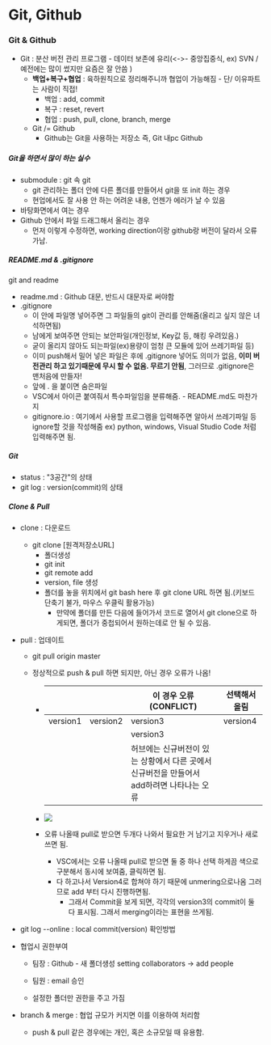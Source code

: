 # Git, Github

### Git & Github

- Git : 분산 버전 관리 프로그램 - 데이터 보존에 유리(<->- 중앙집중식, ex) SVN / 예전에는 많이 썼지만 요즘은 잘 안씀
)
  - **백업+복구+협업** : 육하원칙으로 정리해주니까 협업이 가능해짐 - 단/ 이유파트는 사람이 직접!
    - 백업 : add, commit
    - 복구 : reset, revert
    - 협업 : push, pull, clone, branch, merge
  - Git /= Github
    - Github는 Git을 사용하는 저장소 즉, Git 내pc Github

##### Git을 하면서 많이 하는 실수

- submodule : git 속 git 
  - git 관리하는 폴더 안에 다른 폴더를 만들어서 git을 또 init 하는 경우
  - 현업에서도 잘 사용 안 하는 어려운 내용, 언젠가 에러가 날 수 있음
- 바탕화면에서 여는 경우 
- Github 안에서 파일 드래그해서 올리는 경우
  - 먼저 이렇게 수정하면,  working direction이랑 github랑 버전이 달라서 오류가남.

##### README.md & .gitignore

git and readme

- readme.md : Github 대문, 반드시 대문자로 써야함
- .gitignore
  - 이 안에 파일명 넣어주면 그 파일들의 git이 관리를 안해줌(올리고 싶지 않은 녀석하면됨)
  - 남에게 보여주면 안되는 보안파일(개인정보, Key값 등, 해킹 우려있음.)
  - 굳이 올리지 않아도 되는파일(ex)용량이 엄청 큰 모듈에 있어 쓰레기파일 등)
  - 이미 push해서 밀어 넣은 파일은 후에 .gitignore 넣어도 의미가 없음, **이미 버전관리 하고 있기때문에 무시 할 수 없음. 무르기 안됨**, 그러므로 .gitignore은 맨처음에 만들자!
  - 앞에 . 을 붙이면 숨은파일
  - VSC에서 아이콘 붙여줘서 특수파일임을 분류해줌. - README.md도 마찬가지
  - gitignore.io : 여기에서 사용할 프로그램을 입력해주면 알아서 쓰레기파일 등 ignore할 것을 작성해줌 ex) python, windows, Visual Studio Code  처럼 입력해주면 됨.

##### Git
- status : "3공간"의 상태
- git log : version(commit)의 상태

##### Clone & Pull

- clone : 다운로드

  - git clone [원격저장소URL]
    - 폴더생성
    - git init
    - git remote add
    - version, file 생성
    - 폴더를 놓을 위치에서 git bash here 후 git clone URL 하면 됨.(키보드 단축기 불가, 마우스 우클릭 활용가능)
      - 만약에 폴더를 만든 다음에 들어가서 코드로 열어서 git clone으로 하게되면, 폴더가 중첩되어서 원하는데로 안 될 수 있음.

- pull : 업데이트

  - git pull origin master

  - 정상적으로 push & pull 하면 되지만, 아닌 경우 오류가 나옴!

    - |          |          | 이 경우 오류(CONFLICT)                                       | 선택해서 올림 |
      | -------- | -------- | ------------------------------------------------------------ | ------------- |
      | version1 | version2 | version3                                                     | version4      |
      |          |          | version3                                                     |               |
      |          |          | 허브에는 신규버전이 있는 상황에서 다른 곳에서 신규버전을 만들어서 add하려면 나타나는 오류 |               |

    - ![](20220715.assets/error_pic.png)
  
    - 오류 나올때 pull로 받으면 두개다 나와서 필요한 거 남기고 지우거나 새로 쓰면 됨.
  
      - VSC에서는 오류 나올때 pull로 받으면 둘 중 하나 선택 하게끔 색으로 구분해서 동시에 보여줌, 클릭하면 됨.
      - 다 하고나서 Version4로 합쳐야 하기 때문에 unmering으로나옴 그러므로 add 부터 다시 진행하면됨.
        - 그래서 Commit을 보게 되면, 각각의 version3의 commit이 둘 다 표시됨. 그래서 merging이라는 표현을 쓰게됨.
  
- git log --online : local commit(version) 확인방법

- 협업시 권한부여

  - 팀장 : Github - 새 폴더생성 setting collaborators -> add people
  - 팀원 : email 승인

  - 설정한 폴더만 권한을 주고 가짐

- branch & merge : 협업 규모가 커지면 이를 이용하여 처리함

  - push & pull 같은 경우에는 개인, 혹은 소규모일 때 유용함.